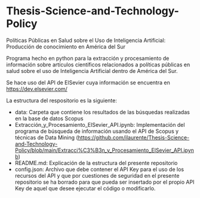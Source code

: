 # Thesis-Science-and-Technology-Policy
Políticas Públicas en Salud sobre el Uso de Inteligencia Artificial: Producción de conocimiento en América del Sur

Programa hecho en python para la extracción y procesamiento de información sobre artículos científicos relacionados a políticas públicas en salud sobre el uso de Inteligencia Artificial dentro de América del Sur.

Se hace uso del API de ElSevier cuya información se encuentra en https://dev.elsevier.com/

La estructura del respositorio es la siguiente:
* data: Carpeta que contiene los resultados de las búsquedas realizadas en la base de datos Scopus
* Extracción_y_Procesamiento_ElSevier_API.ipynb: Implementación del programa de búsqueda de información usando el API de Scopus y técnicas de Data Mining (https://github.com/ilaurente/Thesis-Science-and-Technology-Policy/blob/main/Extracci%C3%B3n_y_Procesamiento_ElSevier_API.ipynb)
* README.md: Explicación de la estructura del presente repositorio
* config.json: Archivo que debe contener el API Key para el uso de los recursos del API y que por cuestiones de seguridad en el presente repositorio se ha borrado para que pueda ser insertado por el propio API Key de aquel que desee ejecutar el código o modificarlo.


